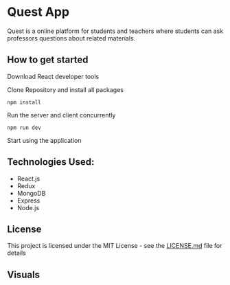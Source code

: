 # Quest App

Quest is a online platform for students and teachers where students can ask professors questions about related materials. 

## How to get started

Download React developer tools

Clone Repository and install all packages
```
npm install
```
Run the server and client concurrently
```
npm run dev
```
Start using the application

## Technologies Used:

* React.js
* Redux
* MongoDB
* Express
* Node.js

## License

This project is licensed under the MIT License - see the [LICENSE.md](LICENSE.md) file for details

## Visuals

